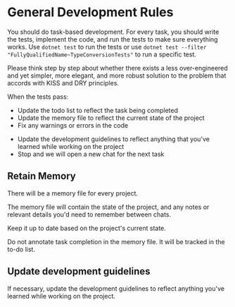 # General Development Rules

You should do task-based development. For every task, you should write the tests, implement the code, and run the tests to make sure everything works. Use `dotnet test` to run the tests or use `dotnet test --filter "FullyQualifiedName~TypeConversionTests"` to run a specific test.

Please think step by step about whether there exists a less over-engineered and yet simpler, more elegant, and more robust solution to the problem that accords with KISS and DRY principles.

When the tests pass:
* Update the todo list to reflect the task being completed
* Update the memory file to reflect the current state of the project
* Fix any warnings or errors in the code
<!-- * Commit the changes to the repository with a descriptive commit message -->
* Update the development guidelines to reflect anything that you've learned while working on the project
* Stop and we will open a new chat for the next task

## Retain Memory

There will be a memory file for every project.

The memory file will contain the state of the project, and any notes or relevant details you'd need to remember between chats.

Keep it up to date based on the project's current state. 

Do not annotate task completion in the memory file. It will be tracked in the to-do list.

## Update development guidelines

If necessary, update the development guidelines to reflect anything you've learned while working on the project.